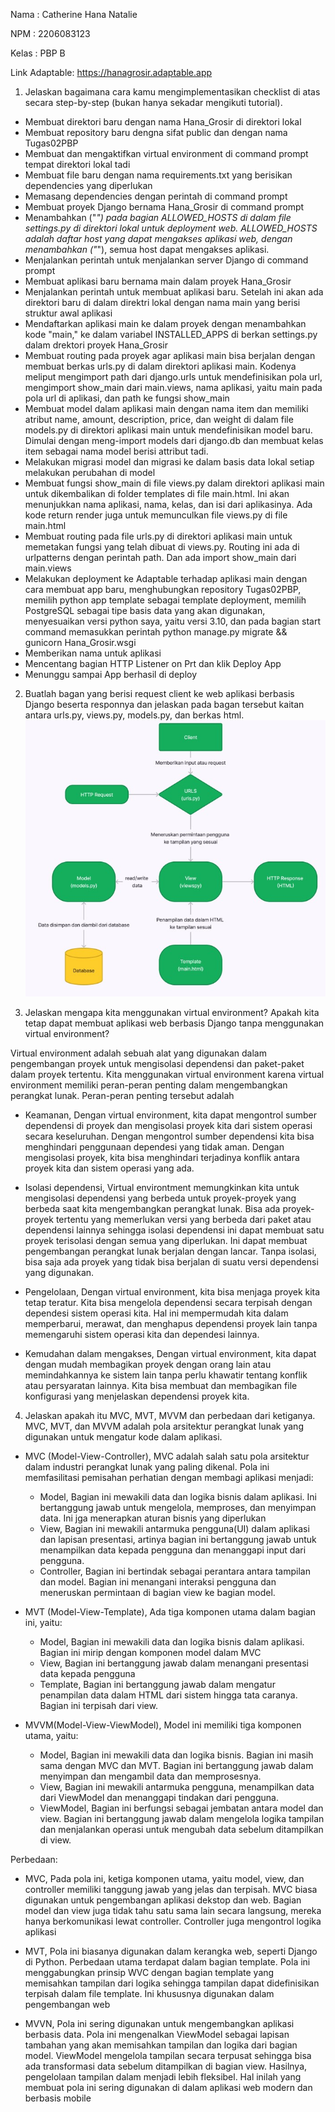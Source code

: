 Nama : Catherine Hana Natalie

NPM : 2206083123

Kelas : PBP B

Link Adaptable: https://hanagrosir.adaptable.app

1. Jelaskan bagaimana cara kamu mengimplementasikan checklist di atas secara step-by-step (bukan hanya sekadar mengikuti tutorial).

- Membuat direktori baru dengan nama Hana_Grosir di direktori lokal
- Membuat repository baru dengna sifat public dan dengan nama Tugas02PBP
- Membuat dan mengaktifkan virtual environment di command prompt tempat direktori lokal tadi
- Membuat file baru dengan nama requirements.txt yang berisikan dependencies yang diperlukan
- Memasang dependencies dengan perintah di command prompt
- Membuat proyek Django bernama Hana_Grosir di command prompt
- Menambahkan ("_") pada bagian ALLOWED_HOSTS di dalam file settings.py di direktori lokal untuk deployment web. ALLOWED_HOSTS adalah daftar host yang dapat mengakses aplikasi web, dengan menambahkan ("_"), semua host dapat mengakses aplikasi.
- Menjalankan perintah untuk menjalankan server Django di command prompt
- Membuat aplikasi baru bernama main dalam proyek Hana_Grosir
- Menjalankan perintah untuk membuat aplikasi baru. Setelah ini akan ada direktori baru di dalam direktri lokal dengan nama main yang berisi struktur awal aplikasi
- Mendaftarkan aplikasi main ke dalam proyek dengan menambahkan kode "main," ke dalam variabel INSTALLED_APPS di berkan settings.py dalam drektori proyek Hana_Grosir
- Membuat routing pada proyek agar aplikasi main bisa berjalan dengan membuat berkas urls.py di dalam direktori aplikasi main. Kodenya meliput mengimport path dari django.urls untuk mendefinisikan pola url, mengimport show_main dari main.views, nama aplikasi, yaitu main pada pola url di aplikasi, dan path ke fungsi show_main
- Membuat model dalam aplikasi main dengan nama item dan memiliki atribut name, amount, description, price, dan weight di dalam file models.py di direktori aplikasi main untuk mendefinisikan model baru. Dimulai dengan meng-import models dari django.db dan membuat kelas item sebagai nama model berisi attribut tadi.
- Melakukan migrasi model dan migrasi ke dalam basis data lokal setiap melakukan perubahan di model
- Membuat fungsi show_main di file views.py dalam direktori aplikasi main untuk dikembalikan di folder templates di file main.html. Ini akan menunjukkan nama aplikasi, nama, kelas, dan isi dari aplikasinya. Ada kode return render juga untuk memunculkan file views.py di file main.html
- Membuat routing pada file urls.py di direktori aplikasi main untuk memetakan fungsi yang telah dibuat di views.py. Routing ini ada di urlpatterns dengan perintah path. Dan ada import show_main dari main.views
- Melakukan deployment ke Adaptable terhadap aplikasi main dengan cara membuat app baru, menghubungkan repository Tugas02PBP, memilih python app template sebagai template deployment, memilih PostgreSQL sebagai tipe basis data yang akan digunakan, menyesuaikan versi python saya, yaitu versi 3.10, dan pada bagian start command memasukkan perintah python manage.py migrate && gunicorn Hana_Grosir.wsgi
- Memberikan nama untuk aplikasi
- Mencentang bagian HTTP Listener on Prt dan klik Deploy App
- Menunggu sampai App berhasil di deploy

2. Buatlah bagan yang berisi request client ke web aplikasi berbasis Django beserta responnya dan jelaskan pada bagan tersebut kaitan antara urls.py, views.py, models.py, dan berkas html.
   ![Bagan PBP](BaganPBP.jpg)

3. Jelaskan mengapa kita menggunakan virtual environment? Apakah kita tetap dapat membuat aplikasi web berbasis Django tanpa menggunakan virtual environment?

Virtual environment adalah sebuah alat yang digunakan dalam pengembangan proyek untuk mengisolasi dependensi dan paket-paket dalam proyek tertentu. Kita menggunakan virtual environment karena virtual environment memiliki peran-peran penting dalam mengembangkan perangkat lunak. Peran-peran penting tersebut adalah

- Keamanan,
  Dengan virtual environment, kita dapat mengontrol sumber dependensi di proyek dan mengisolasi proyek kita dari sistem operasi secara keseluruhan. Dengan mengontrol sumber dependensi kita bisa menghindari penggunaan dependesi yang tidak aman. Dengan mengisolasi proyek, kita bisa menghindari terjadinya konflik antara proyek kita dan sistem operasi yang ada.

- Isolasi dependensi,
  Virtual environtment memungkinkan kita untuk mengisolasi dependensi yang berbeda untuk proyek-proyek yang berbeda saat kita mengembangkan perangkat lunak. Bisa ada proyek-proyek tertentu yang memerlukan versi yang berbeda dari paket atau dependensi lainnya sehingga isolasi dependensi ini dapat membuat satu proyek terisolasi dengan semua yang diperlukan. Ini dapat membuat pengembangan perangkat lunak berjalan dengan lancar. Tanpa isolasi, bisa saja ada proyek yang tidak bisa berjalan di suatu versi dependensi yang digunakan.

- Pengelolaan,
  Dengan virtual environment, kita bisa menjaga proyek kita tetap teratur. Kita bisa mengelola dependensi secara terpisah dengan dependesi sistem operasi kita. Hal ini mempermudah kita dalam memperbarui, merawat, dan menghapus dependensi proyek lain tanpa memengaruhi sistem operasi kita dan dependesi lainnya.

- Kemudahan dalam mengakses,
  Dengan virtual environment, kita dapat dengan mudah membagikan proyek dengan orang lain atau memindahkannya ke sistem lain tanpa perlu khawatir tentang konflik atau persyaratan lainnya. Kita bisa membuat dan membagikan file konfigurasi yang menjelaskan dependensi proyek kita.

4. Jelaskan apakah itu MVC, MVT, MVVM dan perbedaan dari ketiganya.
   MVC, MVT, dan MVVM adalah pola arsitektur perangkat lunak yang digunakan untuk mengatur kode dalam aplikasi.

- MVC (Model-View-Controller),
  MVC adalah salah satu pola arsitektur dalam industri perangkat lunak yang paling dikenal. Pola ini memfasilitasi pemisahan perhatian dengan membagi aplikasi menjadi:

  - Model,
    Bagian ini mewakili data dan logika bisnis dalam aplikasi. Ini bertanggung jawab untuk mengelola, memproses, dan menyimpan data. Ini jga menerapkan aturan bisnis yang diperlukan
  - View,
    Bagian ini mewakili antarmuka pengguna(UI) dalam aplikasi dan lapisan presentasi, artinya bagian ini bertanggung jawab untuk menampilkan data kepada pengguna dan menanggapi input dari pengguna.
  - Controller,
    Bagian ini bertindak sebagai perantara antara tampilan dan model. Bagian ini menangani interaksi pengguna dan meneruskan permintaan di bagian view ke bagian model.

- MVT (Model-View-Template),
  Ada tiga komponen utama dalam bagian ini, yaitu:

  - Model,
    Bagian ini mewakili data dan logika bisnis dalam aplikasi. Bagian ini mirip dengan komponen model dalam MVC
  - View,
    Bagian ini bertanggung jawab dalam menangani presentasi data kepada pengguna
  - Template,
    Bagian ini bertanggung jawab dalam mengatur penampilan data dalam HTML dari sistem hingga tata caranya. Bagian ini terpisah dari view.

- MVVM(Model-View-ViewModel),
  Model ini memiliki tiga komponen utama, yaitu:
  - Model,
    Bagian ini mewakili data dan logika bisnis. Bagian ini masih sama dengan MVC dan MVT. Bagian ini bertanggung jawab dalam menyimpan dan mengambil data dan memprosesnya.
  - View,
    Bagian ini mewakili antarmuka pengguna, menampilkan data dari ViewModel dan menanggapi tindakan dari pengguna.
  - ViewModel,
    Bagian ini berfungsi sebagai jembatan antara model dan view. Bagian ini bertanggung jawab dalam mengelola logika tampilan dan menjalankan operasi untuk mengubah data sebelum ditampilkan di view.

Perbedaan:

- MVC,
  Pada pola ini, ketiga komponen utama, yaitu model, view, dan controller memiliki tanggung jawab yang jelas dan terpisah. MVC biasa digunakan untuk pengembangan aplikasi dekstop dan web. Bagian model dan view juga tidak tahu satu sama lain secara langsung, mereka hanya berkomunikasi lewat controller. Controller juga mengontrol logika aplikasi

- MVT,
  Pola ini biasanya digunakan dalam kerangka web, seperti Django di Python. Perbedaan utama terdapat dalam bagian template. Pola ini menggabungkan prinsip WVC dengan bagian template yang memisahkan tampilan dari logika sehingga tampilan dapat didefinisikan terpisah dalam file template. Ini khususnya digunakan dalam pengembangan web

- MVVN,
  Pola ini sering digunakan untuk mengembangkan aplikasi berbasis data. Pola ini mengenalkan ViewModel sebagai lapisan tambahan yang akan memisahkan tampilan dan logika dari bagian model. ViewModel mengelola tampilan secara terpusat sehingga bisa ada transformasi data sebelum ditampilkan di bagian view. Hasilnya, pengelolaan tampilan dalam menjadi lebih fleksibel. Hal inilah yang membuat pola ini sering digunakan di dalam aplikasi web modern dan berbasis mobile
